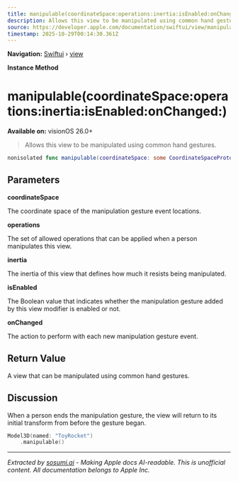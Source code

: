 ```yaml
---
title: manipulable(coordinateSpace:operations:inertia:isEnabled:onChanged:)
description: Allows this view to be manipulated using common hand gestures.
source: https://developer.apple.com/documentation/swiftui/view/manipulable(coordinatespace:operations:inertia:isenabled:onchanged:)
timestamp: 2025-10-29T00:14:30.361Z
---
```


**Navigation:** [Swiftui](/documentation/swiftui) › [view](/documentation/swiftui/view)

**Instance Method**

# manipulable(coordinateSpace:operations:inertia:isEnabled:onChanged:)

**Available on:** visionOS 26.0+

> Allows this view to be manipulated using common hand gestures.

```swift
nonisolated func manipulable(coordinateSpace: some CoordinateSpaceProtocol = .local, operations: Manipulable.Operation.Set = .all, inertia: Manipulable.Inertia = .medium, isEnabled: Bool = true, onChanged: ((Manipulable.Event) -> Void)? = nil) -> some View
```

## Parameters

**coordinateSpace**

The coordinate space of the manipulation gesture event locations.



**operations**

The set of allowed operations that can be applied when a person manipulates this view.



**inertia**

The inertia of this view that defines how much it resists being manipulated.



**isEnabled**

The Boolean value that indicates whether the manipulation gesture added by this view modifier is enabled or not.



**onChanged**

The action to perform with each new manipulation gesture event.



## Return Value

A view that can be manipulated using common hand gestures.

## Discussion

When a person ends the manipulation gesture, the view will return to its initial transform from before the gesture began.

```swift
Model3D(named: "ToyRocket")
    .manipulable()
```

---

*Extracted by [sosumi.ai](https://sosumi.ai) - Making Apple docs AI-readable.*
*This is unofficial content. All documentation belongs to Apple Inc.*
